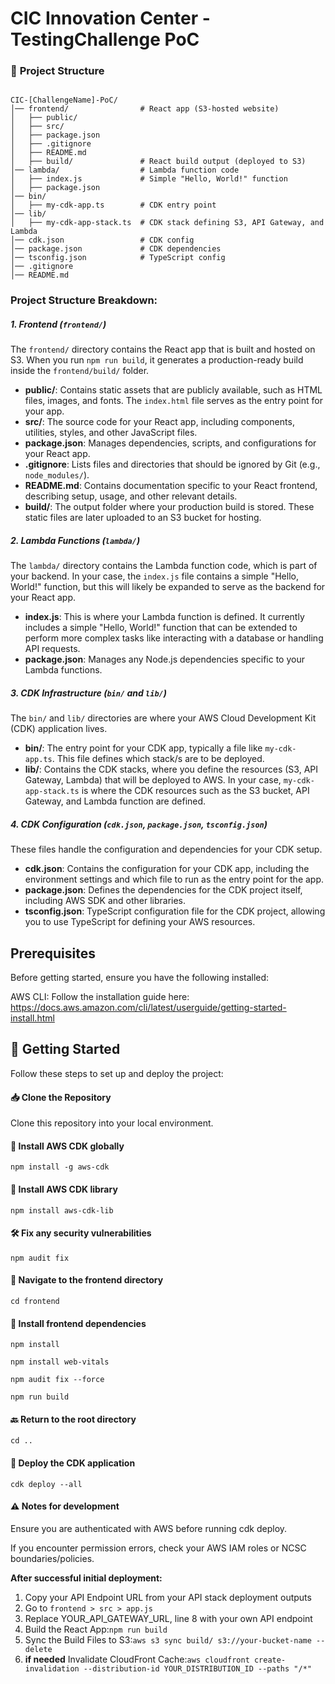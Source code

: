 # CIC Innovation Center - TestingChallenge PoC

### 📁 **Project Structure**

```

CIC-[ChallengeName]-PoC/
│── frontend/                # React app (S3-hosted website)
│   ├── public/
│   ├── src/
│   ├── package.json
│   ├── .gitignore
│   ├── README.md
│   ├── build/               # React build output (deployed to S3)
│── lambda/                  # Lambda function code
│   ├── index.js             # Simple "Hello, World!" function
│   ├── package.json
│── bin/
│   ├── my-cdk-app.ts        # CDK entry point
│── lib/
│   ├── my-cdk-app-stack.ts  # CDK stack defining S3, API Gateway, and Lambda
│── cdk.json                 # CDK config
│── package.json             # CDK dependencies
│── tsconfig.json            # TypeScript config
│── .gitignore
│── README.md

```

### **Project Structure Breakdown:**

##### 1. **Frontend (`frontend/`)**

The `frontend/` directory contains the React app that is built and hosted on S3. When you run `npm run build`, it generates a production-ready build inside the `frontend/build/` folder.

- **public/**: Contains static assets that are publicly available, such as HTML files, images, and fonts. The `index.html` file serves as the entry point for your app.
- **src/**: The source code for your React app, including components, utilities, styles, and other JavaScript files.
- **package.json**: Manages dependencies, scripts, and configurations for your React app.
- **.gitignore**: Lists files and directories that should be ignored by Git (e.g., `node_modules/`).
- **README.md**: Contains documentation specific to your React frontend, describing setup, usage, and other relevant details.
- **build/**: The output folder where your production build is stored. These static files are later uploaded to an S3 bucket for hosting.

##### 2. **Lambda Functions (`lambda/`)**

The `lambda/` directory contains the Lambda function code, which is part of your backend. In your case, the `index.js` file contains a simple "Hello, World!" function, but this will likely be expanded to serve as the backend for your React app.

- **index.js**: This is where your Lambda function is defined. It currently includes a simple "Hello, World!" function that can be extended to perform more complex tasks like interacting with a database or handling API requests.
- **package.json**: Manages any Node.js dependencies specific to your Lambda functions.

##### 3. **CDK Infrastructure (`bin/` and `lib/`)**

The `bin/` and `lib/` directories are where your AWS Cloud Development Kit (CDK) application lives.

- **bin/**: The entry point for your CDK app, typically a file like `my-cdk-app.ts`. This file defines which stack/s are to be deployed.
- **lib/**: Contains the CDK stacks, where you define the resources (S3, API Gateway, Lambda) that will be deployed to AWS. In your case, `my-cdk-app-stack.ts` is where the CDK resources such as the S3 bucket, API Gateway, and Lambda function are defined.

##### 4. **CDK Configuration (`cdk.json`, `package.json`, `tsconfig.json`)**

These files handle the configuration and dependencies for your CDK setup.

- **cdk.json**: Contains the configuration for your CDK app, including the environment settings and which file to run as the entry point for the app.
- **package.json**: Defines the dependencies for the CDK project itself, including AWS SDK and other libraries.
- **tsconfig.json**: TypeScript configuration file for the CDK project, allowing you to use TypeScript for defining your AWS resources.

## Prerequisites 

Before getting started, ensure you have the following installed:

AWS CLI: Follow the installation guide here: https://docs.aws.amazon.com/cli/latest/userguide/getting-started-install.html 



## 🚀 Getting Started

Follow these steps to set up and deploy the project:

#### 📥 Clone the Repository

Clone this repository into your local environment. 


#### 📌 Install AWS CDK globally

```
npm install -g aws-cdk
```

#### 📌 Install AWS CDK library

```
npm install aws-cdk-lib
```

#### 🛠 Fix any security vulnerabilities

```
npm audit fix
```

#### 📂 Navigate to the frontend directory

```
cd frontend
```

#### 📌 Install frontend dependencies
```
npm install
```
```
npm install web-vitals
```
```
npm audit fix --force
```
```
npm run build
```

#### 🔙 Return to the root directory

```
cd ..
```

#### 🚀 Deploy the CDK application

```
cdk deploy --all
```

#### ⚠️ Notes for development 

Ensure you are authenticated with AWS before running cdk deploy.

If you encounter permission errors, check your AWS IAM roles or NCSC boundaries/policies.

  **After successful initial deployment:**
  1. Copy your API Endpoint URL from your API stack deployment outputs
  2. Go to ```frontend > src > app.js```
  3. Replace YOUR_API_GATEWAY_URL, line 8 with your own API endpoint
  4. Build the React App:```npm run build```
  6. Sync the Build Files to S3:```aws s3 sync build/ s3://your-bucket-name --delete```
  7. **if needed** Invalidate CloudFront Cache:```aws cloudfront create-invalidation --distribution-id YOUR_DISTRIBUTION_ID --paths "/*"```









